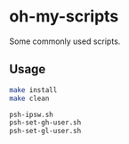 # oh-my-scripts

Some commonly used scripts.


## Usage

```bash
make install
make clean

psh-ipsw.sh
psh-set-gh-user.sh
psh-set-gl-user.sh
```
